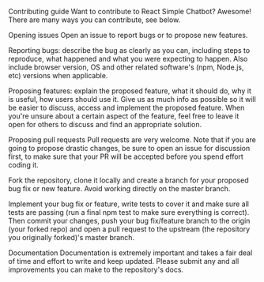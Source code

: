 Contributing guide
Want to contribute to React Simple Chatbot? Awesome! There are many ways you can contribute, see below.

Opening issues
Open an issue to report bugs or to propose new features.

Reporting bugs: describe the bug as clearly as you can, including steps to reproduce, what happened and what you were expecting to happen. Also include browser version, OS and other related software's (npm, Node.js, etc) versions when applicable.

Proposing features: explain the proposed feature, what it should do, why it is useful, how users should use it. Give us as much info as possible so it will be easier to discuss, access and implement the proposed feature. When you're unsure about a certain aspect of the feature, feel free to leave it open for others to discuss and find an appropriate solution.

Proposing pull requests
Pull requests are very welcome. Note that if you are going to propose drastic changes, be sure to open an issue for discussion first, to make sure that your PR will be accepted before you spend effort coding it.

Fork the repository, clone it locally and create a branch for your proposed bug fix or new feature. Avoid working directly on the master branch.

Implement your bug fix or feature, write tests to cover it and make sure all tests are passing (run a final npm test to make sure everything is correct). Then commit your changes, push your bug fix/feature branch to the origin (your forked repo) and open a pull request to the upstream (the repository you originally forked)'s master branch.

Documentation
Documentation is extremely important and takes a fair deal of time and effort to write and keep updated. Please submit any and all improvements you can make to the repository's docs.
